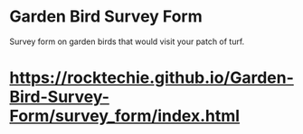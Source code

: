 # Garden Bird Survey Form
Survey form on garden birds that would visit your patch of turf.
# https://rocktechie.github.io/Garden-Bird-Survey-Form/survey_form/index.html
